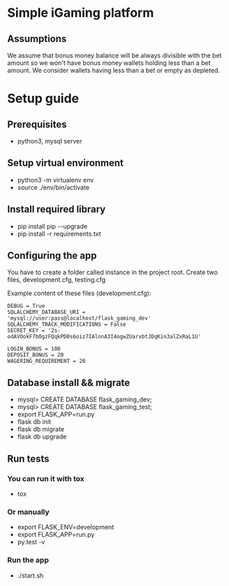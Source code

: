 # Simple iGaming platform

## Assumptions
We assume that bonus money balance will be always divisible with the bet amount so we won't have bonus money wallets holding less than a bet amount. We consider wallets having less than a bet or empty as depleted.

# Setup guide

## Prerequisites
* python3, mysql server

## Setup virtual environment
* python3 -m virtualenv env
* source ./env/bin/activate

## Install required library
* pip install pip --upgrade
* pip install -r requirements.txt

## Configuring the app
You have to create a folder called instance in the project root. Create two files, development.cfg, testing.cfg

Example content of these files (development.cfg):
```
DEBUG = True
SQLALCHEMY_DATABASE_URI = 'mysql://user:pass@localhost/flask_gaming_dev'
SQLALCHEMY_TRACK_MODIFICATIONS = False
SECRET_KEY = '2s-odAVOokF7bOgzFQqkPD0s6oiz7IAlnnA3I4ogwZUarxbtJDqKin3alZxRaL1U'

LOGIN_BONUS = 100
DEPOSIT_BONUS = 20
WAGERING_REQUIREMENT = 20
```

## Database install && migrate
* mysql> CREATE DATABASE flask_gaming_dev;
* mysql> CREATE DATABASE flask_gaming_test;
* export FLASK_APP=run.py
* flask db init
* flask db migrate
* flask db upgrade

## Run tests

### You can run it with tox
* tox

### Or manually
* export FLASK_ENV=development
* export FLASK_APP=run.py
* py.test -v

### Run the app
* ./start.sh